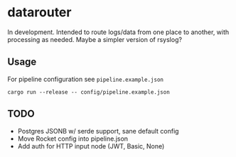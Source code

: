 # datarouter

In development. Intended to route logs/data from one place to another, with processing as needed. Maybe a simpler version of rsyslog?

## Usage

For pipeline configuration see `pipeline.example.json`

```
cargo run --release -- config/pipeline.example.json
```

## TODO 

* Postgres JSONB w/ serde support, sane default config
* Move Rocket config into pipeline.json
* Add auth for HTTP input node (JWT, Basic, None)
